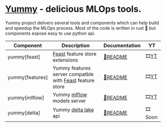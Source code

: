 # [Yummy](https://github.com/yummyml/yummy) - delicious MLOps tools.

Yummy project delivers several tools and components which can help build and speedup the MLOps process.
Most of the code is written in rust 🦀 but components expose easy to use python api. 

| Component       | Description                                                                           | Documentation                  | YT
| --------------  | ------------------------------------------------------------------------------------- | ------------------------------ | --------------
| yummy[feast]    | [Feast](https://docs.feast.dev/) feature store extensions                             | [📄README](yummy)              | 🎞[YT](https://www.youtube.com/watch?v=YinQxF4Gx54)
| yummy[features] | Yummy features server compatble with [Feast](https://docs.feast.dev/) feature store   | [📄README](yummy-rs/yummy-features)     | 🎞[YT](https://www.youtube.com/watch?v=lXCJLc3hWgY)
| yummy[mlflow]   | Yummy [mlflow](https://www.mlflow.org/) models server                                 | [📄README](yummy-rs/yummy-mlflow)       | 🎞[YT](https://www.youtube.com/watch?v=rjNZ1RwBlCA)
| yummy[delta]    | Yummy [delta lake](https://delta.io/) api                                             | [📄README](yummy-rs/yummy-delta)        | 🎞Soon


